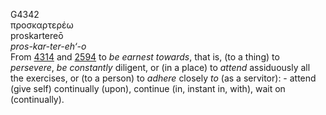 G4342  
προσκαρτερέω  
proskartereō  
*pros-kar-ter-eh‘-o*  
From [4314](g4314) and [2594](g2594) to *be* *earnest* *towards*, that
is, (to a thing) to *persevere*, *be* *constantly* diligent, or (in a
place) to *attend* assiduously all the exercises, or (to a person) to
*adhere* closely *to* (as a servitor): - attend (give self) continually
(upon), continue (in, instant in, with), wait on (continually).  
